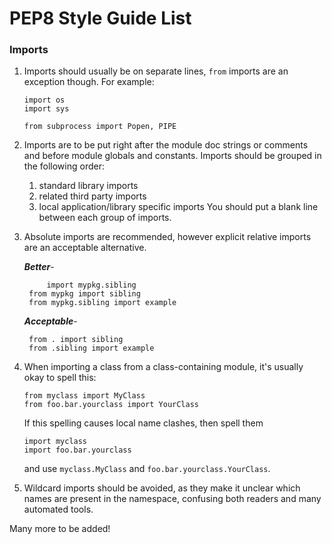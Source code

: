 # PEP8 Style Guide List

### 


### Imports

1. Imports should usually be on separate lines, `from` imports  are an
 exception though. For example:

       import os
       import sys
       
       from subprocess import Popen, PIPE

2. Imports are to be put right after the module doc strings or comments and
 before module globals and constants.
     Imports should be grouped in the following order:

      1. standard library imports
      2. related third party imports
      3. local application/library specific imports
    You should put a blank line between each group of imports.
    
3. Absolute imports are recommended, however explicit relative imports are
 an acceptable alternative.
	
	***Better***-
	
	        import mypkg.sibling
		from mypkg import sibling
		from mypkg.sibling import example
		
	***Acceptable***-
	
		from . import sibling
		from .sibling import example
 
4. When importing a class from a class-containing module, it's usually okay to spell this:

       from myclass import MyClass
       from foo.bar.yourclass import YourClass
     
    If this spelling causes local name clashes, then spell them

       import myclass
       import foo.bar.yourclass
    and use `myclass.MyClass` and `foo.bar.yourclass.YourClass`.
 
 
5. Wildcard imports should be avoided, as they make it unclear which names are
  present in the namespace, confusing both readers and many automated tools.
    
		
    
Many more to be added!
